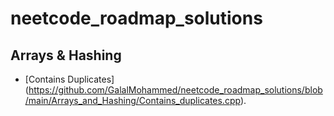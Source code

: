 # neetcode_roadmap_solutions
## Arrays & Hashing
* [Contains Duplicates] (https://github.com/GalalMohammed/neetcode_roadmap_solutions/blob/main/Arrays_and_Hashing/Contains_duplicates.cpp).
